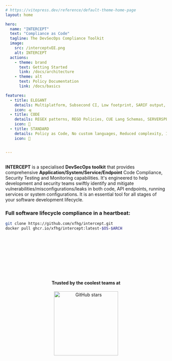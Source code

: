 ```yaml
---
# https://vitepress.dev/reference/default-theme-home-page
layout: home

hero:
  name: "INTERCEPT"
  text: "Compliance as Code"
  tagline: The DevSecOps Compliance Toolkit 
  image:
    src: /interceptvEE.png
    alt: INTERCEPT
  actions:
    - theme: brand
      text: Getting Started
      link: /docs/architecture
    - theme: alt
      text: Policy Documentation
      link: /docs/basics

features:
  - title: ELEGANT
    details: Multiplatform, Subsecond CI, Low footprint, SARIF output, Webhook Integration
    icon: 🛸
  - title: CODE
    details: REGEX patterns, REGO Policies, CUE Lang Schemas, SERVERSPEC Monitoring
    icon: 🧬
  - title: STANDARD
    details: Policy as Code, No custom languages, Reduced complexity, Industry Standards
    icon: 📡


---
```


##

**INTERCEPT**<Badge type="warning" text="1.0.X" /> is a specialised **DevSecOps toolkit** that provides comprehensive **Application/System/Service/Endpoint** Code Compliance, Security Testing and Monitoring capabilities. It's engineered to help development and security teams swiftly identify and mitigate vulnerabilities/misconfigurations/leaks in both code, API endpoints, running services or system configurations. It is an essential tool for all stages of your software development lifecycle.


### Full software lifecycle compliance in a heartbeat:

```sh
git clone https://github.com/xfhg/intercept.git
docker pull ghcr.io/xfhg/intercept:latest-$OS-$ARCH
```

<br><br><br><br><br><br><br>
<h4 align="center" class="details">Trusted by the coolest teams at</h4>
<p align="center"> 

 <a href="https://intercept.cc">
    <img alt="GitHub stars" width=200 src="/scb.png">
  </a>
</p>
